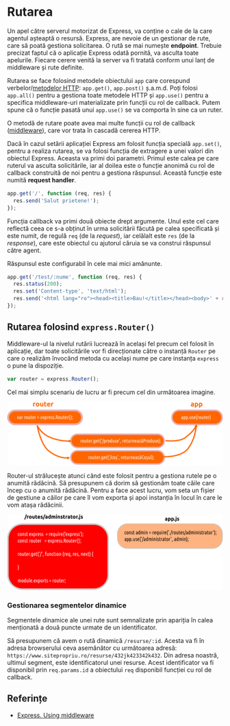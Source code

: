 # Rutarea

Un apel către serverul motorizat de Express, va conține o cale de la care agentul așteaptă o resursă. Express, are nevoie de un gestionar de rute, care să poată gestiona solicitarea. O rută se mai numește **endpoint**. Trebuie precizat faptul că o aplicație Express odată pornită, va asculta toate apelurile. Fiecare cerere venită la server va fi tratată conform unui lanț de middleware și rute definite.

Rutarea se face folosind metodele obiectului `app` care corespund verbelor/[metodelor HTTP](https://expressjs.com/en/4x/api.html#app.METHOD): `app.get()`, `app.post()` ș.a.m.d. Poți folosi `app.all()` pentru a gestiona toate metodele HTTP și `app.use()` pentru a specifica middleware-uri materializate prin funcții cu rol de callback. Putem spune că o funcție pasată unui `app.use()` se va comporta în sine ca un ruter.

O metodă de rutare poate avea mai multe funcții cu rol de callback ([middleware](https://expressjs.com/en/guide/using-middleware.html)), care vor trata în cascadă cererea HTTP.

Dacă în cazul setării aplicației Express am folosit funcția specială `app.set()`, pentru a realiza rutarea, se va folosi funcția de extragere a unei valori din obiectul Express. Aceasta va primi doi parametri. Primul este calea pe care ruterul va asculta solicitările, iar al doilea este o funcție anonimă cu rol de callback construită de noi pentru a gestiona răspunsul. Această funcție este numită **request handler**.

```javascript
app.get('/', function (req, res) {
  res.send('Salut prietene!');
});
```

Funcția callback va primi două obiecte drept argumente. Unul este cel care reflectă ceea ce s-a obținut în urma solicitării făcută pe calea specificată și este numit, de regulă `req` (de la *request*), iar celălalt este `res` (de la *response*), care este obiectul cu ajutorul căruia se va construi răspunsul către agent.

Răspunsul este configurabil în cele mai mici amănunte.

```javascript
app.get('/test/:nume', function (req, res) {
  res.status(200);
  res.set('Content-type', 'text/html');
  res.send('<html lang="ro"><head><title>Bau!</title></head><body>' + req.params.nume + '</body></html>');
});
```

## Rutarea folosind `express.Router()`

Middleware-ul la nivelul rutării lucrează în același fel precum cel folosit în aplicație, dar toate solicitările vor fi direcționate către o instanță `Router` pe care o realizăm învocând metoda cu același nume pe care instanța `express` o pune la dispoziție.

```javascript
var router = express.Router();
```

Cel mai simplu scenariu de lucru ar fi precum cel din următoarea imagine.

![](../img/Espress.router.expose01.png)

Router-ul strălucește atunci când este folosit pentru a gestiona rutele pe o anumită rădăcină. Să presupunem că dorim să gestionăm toate căile care încep cu o anumită rădăcină. Pentru a face acest lucru, vom seta un fișier de gestiune a căilor pe care îl vom exporta și apoi instanția în locul în care le vom atașa rădăcinii.

![](../img/ModelCuRouter01.png)

### Gestionarea segmentelor dinamice

Segmentele dinamice ale unei rute sunt semnalizate prin apariția în calea menționată a două puncte urmate de un identificator.

Să presupunem că avem o rută dinamică `/resurse/:id`. Acesta va fi în adresa browserului ceva asemănător cu următoarea adresă: `https://www.sitepropriu.ro/resurse/432jk423342k432`. Din adresa noastră, ultimul segment, este identificatorul unei resurse. Acest identificator va fi disponibil prin `req.params.id` a obiectului `req` disponibil funcției cu rol de callback.

## Referințe

- [Express. Using middleware](https://expressjs.com/en/guide/using-middleware.html)

